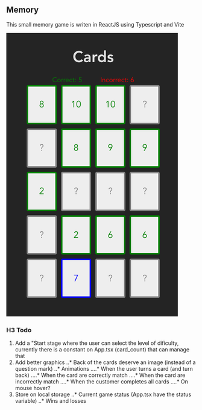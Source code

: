 
## Memory

This small memory game is writen in ReactJS using Typescript and Vite

![Screen](https://github.com/MrLuis/test/blob/main/memory/screen.png)

### H3 Todo
1. Add a "Start stage where the user can select the level of dificulty, currently there is a constant on App.tsx (card_count) that can manage that
2. Add better graphics
..* Back of the cards deserve an image (instead of a question mark)
..* Animations
....* When the user turns a card (and turn back)
....* When the card are correctly match
....* When the card are incorrectly match
....* When the customer completes all cards
....* On mouse hover?
3. Store on local storage
..* Current game status (App.tsx have the status variable)
..* Wins and losses 